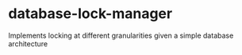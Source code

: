 # database-lock-manager

Implements locking at different granularities given a simple database architecture
